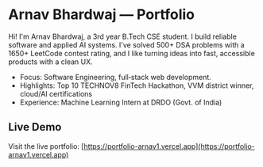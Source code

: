 # Arnav Bhardwaj — Portfolio

Hi! I'm Arnav Bhardwaj, a 3rd year B.Tech CSE student. I build reliable software and applied AI systems. I've solved 500+ DSA problems with a 1650+ LeetCode contest rating, and I like turning ideas into fast, accessible products with a clean UX.

- Focus: Software Engineering, full‑stack web development.
- Highlights: Top 10 TECHNOV8 FinTech Hackathon, VVM district winner, cloud/AI certifications
- Experience: Machine Learning Intern at DRDO (Govt. of India)

## Live Demo

Visit the live portfolio: [https://portfolio-arnav1.vercel.app](https://portfolio-arnav1.vercel.app)
